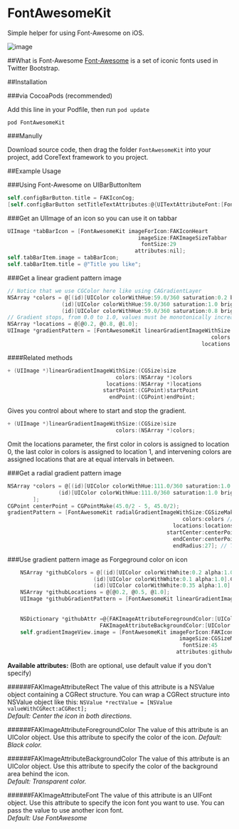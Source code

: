 FontAwesomeKit
==============

Simple helper for using Font-Awesome on iOS.

![image](https://raw.github.com/PrideChung/FontAwesomeKit/master/screenshot.png)

##What is Font-Awesome
[Font-Awesome](http://fortawesome.github.com/Font-Awesome/) is a set of iconic fonts used in Twitter Bootstrap.

##Installation

###via CocoaPods (recommended)

Add this line in your Podfile, then run `pod update`

`pod FontAwesomeKit`

###Manully

Download source code, then drag the folder `FontAwesomeKit` into your project, add CoreText framework to you project.

##Example Usage



###Using Font-Awesome on UIBarButtonItem

```objective-c
self.configBarButton.title = FAKIconCog;
[self.configBarButton setTitleTextAttributes:@{UITextAttributeFont:[FontAwesomeKit fontWithSize:24]} forState:UIControlStateNormal];
```

###Get an UIImage of an icon so you can use it on tabbar

```objective-c
UIImage *tabBarIcon = [FontAwesomeKit imageForIcon:FAKIconHeart
										 imageSize:FAKImageSizeTabbar
										  fontSize:29
										attributes:nil];
self.tabBarItem.image = tabBarIcon;
self.tabBarItem.title = @"Title you like";
```

###Get a linear gradient pattern image

```objective-c
// Notice that we use CGColor here like using CAGradientLayer
NSArray *colors = @[(id)[UIColor colorWithHue:59.0/360 saturation:0.2 brightness:1.0 alpha:1.0].CGColor,
				 (id)[UIColor colorWithHue:59.0/360 saturation:1.0 brightness:1.0 alpha:1.0].CGColor,
				 (id)[UIColor colorWithHue:59.0/360 saturation:0.8 brightness:0.8 alpha:1.0].CGColor];
// Gradient stops, from 0.0 to 1.0, values must be monotonically increasing
NSArray *locations = @[@0.2, @0.8, @1.0]; 
UIImage *gradientPattern = [FontAwesomeKit linearGradientImageWithSize:CGSizeMake(37, 37)
																colors:colors
															 locations:locations]; 
```
####Related methods
```objective-c
+ (UIImage *)linearGradientImageWithSize:(CGSize)size
								  colors:(NSArray *)colors
							   locations:(NSArray *)locations
							  startPoint:(CGPoint)startPoint
								endPoint:(CGPoint)endPoint;
```
Gives you control about where to start and stop the gradient.


```objective-c
+ (UIImage *)linearGradientImageWithSize:(CGSize)size
								  colors:(NSArray *)colors;
```
Omit the locations parameter, the first color in colors is assigned to location 0, the last color in colors is assigned to location 1, and intervening colors are assigned locations that are at equal intervals in between.

###Get a radial gradient pattern image
```objective-c
NSArray *colors = @[(id)[UIColor colorWithHue:111.0/360 saturation:1.0 brightness:1.0 alpha:1.0].CGColor,
		        (id)[UIColor colorWithHue:111.0/360 saturation:1.0 brightness:0.7 alpha:1.0].CGColor,
		];
CGPoint centerPoint = CGPointMake(45.0/2 - 5, 45.0/2);
gradientPattern = [FontAwesomeKit radialGradientImageWithSize:CGSizeMake(45, 45)
													   colors:colors // Gradient colors
													locations:locations // Gradient stops
												  startCenter:centerPoint // The coordinate that defines the center of the starting circle.												  startRadius:1.0 // The radius of the starting circle.
													endCenter:centerPoint // The coordinate that defines the center of the ending circle.
													endRadius:27]; // The radius of the ending circle.
```

###Use gradient pattern image as Forgeground color on icon

```objective-c
	NSArray *githubColors = @[(id)[UIColor colorWithWhite:0.2 alpha:1.0].CGColor,
						   (id)[UIColor colorWithWhite:0.1 alpha:1.0].CGColor,
						   (id)[UIColor colorWithWhite:0.35 alpha:1.0].CGColor];
	NSArray *githubLocations = @[@0.2, @0.5, @1.0];
	UIImage *githubGradientPattern = [FontAwesomeKit linearGradientImageWithSize:CGSizeMake(45, 45)
																		  colors:githubColors
																	   locations:githubLocations];
	NSDictionary *githubAttr =@{FAKImageAttributeForegroundColor:[UIColor whiteColor],
							 FAKImageAttributeBackgroundColor:[UIColor colorWithPatternImage:githubGradientPattern]};
	self.gradientImageView.image = [FontAwesomeKit imageForIcon:FAKIconGithub
													  imageSize:CGSizeMake(45, 45)
													   fontSize:45
													 attributes:githubAttr];
```

**Available attributes:** (Both are optional, use default value if you don't specify)

######FAKImageAttributeRect
The value of this attribute is a NSValue object containing a CGRect structure. You can wrap a CGRect structure into NSValue object like this:
`NSValue *rectValue = [NSValue valueWithCGRect:aCGRect];`  
*Default: Center the icon in both directions.*
  
######FAKImageAttributeForegroundColor
The value of this attribute is an UIColor object. Use this attribute to specify the color of the icon.
*Default: Black color.*

######FAKImageAttributeBackgroundColor
The value of this attribute is an UIColor object. Use this attribute to specify the color of the background area behind the icon.  
*Default: Transparent color.*


######FAKImageAttributeFont
The value of this attribute is an UIFont object. Use this attribute to specify the icon font you want to use. You can pass the value to use another icon font.  
*Default: Use FontAwesome*
